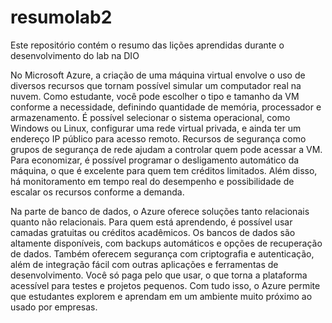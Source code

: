 # resumolab2
Este repositório contém o resumo das lições aprendidas durante o desenvolvimento do lab na DIO

No Microsoft Azure, a criação de uma máquina virtual envolve o uso de diversos recursos que tornam possível simular um computador real na nuvem. Como estudante, você pode escolher o tipo e tamanho da VM conforme a necessidade, definindo quantidade de memória, processador e armazenamento. É possível selecionar o sistema operacional, como Windows ou Linux, configurar uma rede virtual privada, e ainda ter um endereço IP público para acesso remoto. Recursos de segurança como grupos de segurança de rede ajudam a controlar quem pode acessar a VM. Para economizar, é possível programar o desligamento automático da máquina, o que é excelente para quem tem créditos limitados. Além disso, há monitoramento em tempo real do desempenho e possibilidade de escalar os recursos conforme a demanda.

Na parte de banco de dados, o Azure oferece soluções tanto relacionais quanto não relacionais. Para quem está aprendendo, é possível usar camadas gratuitas ou créditos acadêmicos. Os bancos de dados são altamente disponíveis, com backups automáticos e opções de recuperação de dados. Também oferecem segurança com criptografia e autenticação, além de integração fácil com outras aplicações e ferramentas de desenvolvimento. Você só paga pelo que usar, o que torna a plataforma acessível para testes e projetos pequenos. Com tudo isso, o Azure permite que estudantes explorem e aprendam em um ambiente muito próximo ao usado por empresas.
